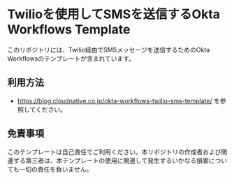 # Twilioを使用してSMSを送信するOkta Workflows Template

このリポジトリには、Twilio経由でSMSメッセージを送信するためのOkta Workflowsのテンプレートが含まれています。

## 利用方法

- https://blog.cloudnative.co.jp/okta-workflows-twilio-sms-template/ を参照してください。

## 免責事項

このテンプレートは自己責任でご利用ください。本リポジトリの作成者および関連する第三者は、本テンプレートの使用に関連して発生するいかなる損害についても一切の責任を負いません。
